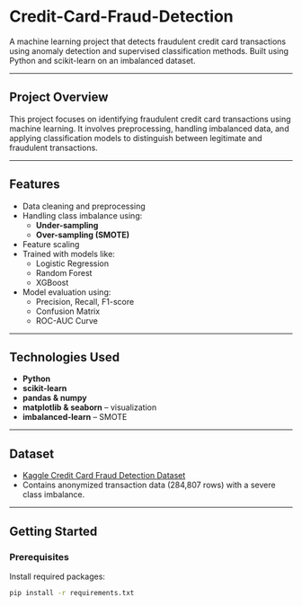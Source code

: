 # Credit-Card-Fraud-Detection

A machine learning project that detects fraudulent credit card transactions using anomaly detection and supervised classification methods. Built using Python and scikit-learn on an imbalanced dataset.

---

##  Project Overview

This project focuses on identifying fraudulent credit card transactions using machine learning. It involves preprocessing, handling imbalanced data, and applying classification models to distinguish between legitimate and fraudulent transactions.

---

##  Features

- Data cleaning and preprocessing
- Handling class imbalance using:
  - **Under-sampling**
  - **Over-sampling (SMOTE)**
- Feature scaling
- Trained with models like:
  - Logistic Regression
  - Random Forest
  - XGBoost
- Model evaluation using:
  - Precision, Recall, F1-score
  - Confusion Matrix
  - ROC-AUC Curve

---

##  Technologies Used

- **Python**
- **scikit-learn**
- **pandas & numpy**
- **matplotlib & seaborn** – visualization
- **imbalanced-learn** – SMOTE

---

##  Dataset

- [Kaggle Credit Card Fraud Detection Dataset](https://www.kaggle.com/mlg-ulb/creditcardfraud)
- Contains anonymized transaction data (284,807 rows) with a severe class imbalance.

---

## Getting Started

###  Prerequisites

Install required packages:

```bash
pip install -r requirements.txt
